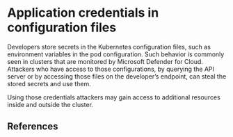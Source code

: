 # Application credentials in configuration files

Developers store secrets in the Kubernetes configuration files, such as environment variables in the pod configuration. Such behavior is commonly seen in clusters that are monitored by Microsoft Defender for Cloud. Attackers who have access to those configurations, by querying the API server or by accessing those files on the developer’s endpoint, can steal the stored secrets and use them.

Using those credentials attackers may gain access to additional resources inside and outside the cluster.

## References
